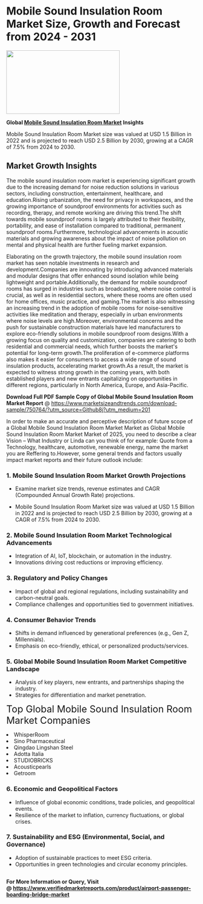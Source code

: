 <H1>Mobile Sound Insulation Room Market Size, Growth and Forecast from 2024 - 2031</H1><img class="aligncenter size-medium wp-image-584254" src="https://thirdeyenews.in/wp-content/uploads/2024/09/Global-Market-Research-300x168.jpeg" alt="" width="300" height="168" /><p><strong>Global&nbsp;<a href="https://www.marketsizeandtrends.com/download-sample/750764/?utm_source=Github8j?utm_medium=201">Mobile Sound Insulation Room Market</a> Insights</strong></p><p>Mobile Sound Insulation Room Market size was valued at USD 1.5 Billion in 2022 and is projected to reach USD 2.5 Billion by 2030, growing at a CAGR of 7.5% from 2024 to 2030.</p><p><h2>Market Growth Insights</h2> <p>The mobile sound insulation room market is experiencing significant growth due to the increasing demand for noise reduction solutions in various sectors, including construction, entertainment, healthcare, and education.Rising urbanization, the need for privacy in workspaces, and the growing importance of soundproof environments for activities such as recording, therapy, and remote working are driving this trend.The shift towards mobile soundproof rooms is largely attributed to their flexibility, portability, and ease of installation compared to traditional, permanent soundproof rooms.Furthermore, technological advancements in acoustic materials and growing awareness about the impact of noise pollution on mental and physical health are further fueling market expansion.</p> <p>Elaborating on the growth trajectory, the mobile sound insulation room market has seen notable investments in research and development.Companies are innovating by introducing advanced materials and modular designs that offer enhanced sound isolation while being lightweight and portable.Additionally, the demand for mobile soundproof rooms has surged in industries such as broadcasting, where noise control is crucial, as well as in residential sectors, where these rooms are often used for home offices, music practice, and gaming.The market is also witnessing an increasing trend in the adoption of mobile rooms for noise-sensitive activities like meditation and therapy, especially in urban environments where noise levels are high.Moreover, environmental concerns and the push for sustainable construction materials have led manufacturers to explore eco-friendly solutions in mobile soundproof room designs.With a growing focus on quality and customization, companies are catering to both residential and commercial needs, which further boosts the market's potential for long-term growth.The proliferation of e-commerce platforms also makes it easier for consumers to access a wide range of sound insulation products, accelerating market growth.As a result, the market is expected to witness strong growth in the coming years, with both established players and new entrants capitalizing on opportunities in different regions, particularly in North America, Europe, and Asia-Pacific.<p><span class=""><strong>Download Full PDF Sample Copy of Global Mobile Sound Insulation Room Market Report</strong> @ <a href="https://www.marketsizeandtrends.com/download-sample/750764/?utm_source=Github8j?utm_medium=201" target="_blank">https://www.marketsizeandtrends.com/download-sample/750764/?utm_source=Github8j?utm_medium=201</a></span></p><p>In order to make an accurate and perceptive description of future scope of a Global&nbsp;Mobile Sound Insulation Room Market Market as Global&nbsp;Mobile Sound Insulation Room Market Market of 2025, you need to describe a clear Vision &ndash; What Industry or Linda can you think of for example: Quote from a Technology, healthcare, automotive, renewable energy, name the market you are Reffering to.However, some general trends and factors usually impact market reports and their future outlook include:</p><h3>1.&nbsp;<strong>Mobile Sound Insulation Room Market Growth Projections</strong></h3><ul><li>Examine market size trends, revenue estimates and CAGR (Compounded Annual Growth Rate) projections.</li><li><p>Mobile Sound Insulation Room Market size was valued at USD 1.5 Billion in 2022 and is projected to reach USD 2.5 Billion by 2030, growing at a CAGR of 7.5% from 2024 to 2030.</p></li></ul><h3>2.&nbsp;<strong>Mobile Sound Insulation Room Market Technological Advancements</strong></h3><ul><li>Integration of AI, IoT, blockchain, or automation in the industry.</li><li>Innovations driving cost reductions or improving efficiency.</li></ul><h3>3.&nbsp;<strong>Regulatory and Policy Changes</strong></h3><ul><li>Impact of global and regional regulations, including sustainability and carbon-neutral goals.</li><li>Compliance challenges and opportunities tied to government initiatives.</li></ul><h3>4.&nbsp;<strong>Consumer Behavior Trends</strong></h3><ul><li>Shifts in demand influenced by generational preferences (e.g., Gen Z, Millennials).</li><li>Emphasis on eco-friendly, ethical, or personalized products/services.</li></ul><h3>5.&nbsp;<strong>Global Mobile Sound Insulation Room Market Competitive Landscape</strong></h3><ul><li>Analysis of key players, new entrants, and partnerships shaping the industry.</li><li>Strategies for differentiation and market penetration.</li></ul><p data-pm-slice="1 1 []"><span style="color: inherit; font-family: inherit; font-size: 25px;">Top Global Mobile Sound Insulation Room Market Companies</span></p><div class="" data-test-id=""><p><li>WhisperRoom</li><li> Sino Pharmaceutical</li><li> Qingdao Lingshan Steel</li><li> Adotta Italia</li><li> STUDIOBRICKS</li><li> Acousticpearls</li><li> Getroom</li></p></div><h3>6.&nbsp;<strong>Economic and Geopolitical Factors</strong></h3><ul><li>Influence of global economic conditions, trade policies, and geopolitical events.</li><li>Resilience of the market to inflation, currency fluctuations, or global crises.</li></ul><h3>7.&nbsp;<strong>Sustainability and ESG (Environmental, Social, and Governance)</strong></h3><ul><li>Adoption of sustainable practices to meet ESG criteria.</li><li>Opportunities in green technologies and circular economy principles.</li></ul><h2><strong style="font-size: 14px;">For More Information or Query, Visit @&nbsp;</strong><a style="background-color: #ffffff; font-size: 14px;" href="https://www.marketsizeandtrends.com/report/mobile-sound-insulation-room-market/" target="_blank">https://www.verifiedmarketreports.com/product/airport-passenger-boarding-bridge-market</a></h2>